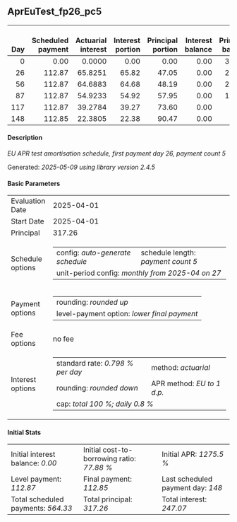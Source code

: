 <h2>AprEuTest_fp26_pc5</h2>
<table>
    <thead style="vertical-align: bottom;">
        <th style="text-align: right;">Day</th>
        <th style="text-align: right;">Scheduled payment</th>
        <th style="text-align: right;">Actuarial interest</th>
        <th style="text-align: right;">Interest portion</th>
        <th style="text-align: right;">Principal portion</th>
        <th style="text-align: right;">Interest balance</th>
        <th style="text-align: right;">Principal balance</th>
        <th style="text-align: right;">Total actuarial interest</th>
        <th style="text-align: right;">Total interest</th>
        <th style="text-align: right;">Total principal</th>
    </thead>
    <tr style="text-align: right;">
        <td class="ci00">0</td>
        <td class="ci01" style="white-space: nowrap;">0.00</td>
        <td class="ci02">0.0000</td>
        <td class="ci03">0.00</td>
        <td class="ci04">0.00</td>
        <td class="ci05">0.00</td>
        <td class="ci06">317.26</td>
        <td class="ci07">0.0000</td>
        <td class="ci08">0.00</td>
        <td class="ci09">0.00</td>
    </tr>
    <tr style="text-align: right;">
        <td class="ci00">26</td>
        <td class="ci01" style="white-space: nowrap;">112.87</td>
        <td class="ci02">65.8251</td>
        <td class="ci03">65.82</td>
        <td class="ci04">47.05</td>
        <td class="ci05">0.00</td>
        <td class="ci06">270.21</td>
        <td class="ci07">65.8251</td>
        <td class="ci08">65.82</td>
        <td class="ci09">47.05</td>
    </tr>
    <tr style="text-align: right;">
        <td class="ci00">56</td>
        <td class="ci01" style="white-space: nowrap;">112.87</td>
        <td class="ci02">64.6883</td>
        <td class="ci03">64.68</td>
        <td class="ci04">48.19</td>
        <td class="ci05">0.00</td>
        <td class="ci06">222.02</td>
        <td class="ci07">130.5134</td>
        <td class="ci08">130.50</td>
        <td class="ci09">95.24</td>
    </tr>
    <tr style="text-align: right;">
        <td class="ci00">87</td>
        <td class="ci01" style="white-space: nowrap;">112.87</td>
        <td class="ci02">54.9233</td>
        <td class="ci03">54.92</td>
        <td class="ci04">57.95</td>
        <td class="ci05">0.00</td>
        <td class="ci06">164.07</td>
        <td class="ci07">185.4367</td>
        <td class="ci08">185.42</td>
        <td class="ci09">153.19</td>
    </tr>
    <tr style="text-align: right;">
        <td class="ci00">117</td>
        <td class="ci01" style="white-space: nowrap;">112.87</td>
        <td class="ci02">39.2784</td>
        <td class="ci03">39.27</td>
        <td class="ci04">73.60</td>
        <td class="ci05">0.00</td>
        <td class="ci06">90.47</td>
        <td class="ci07">224.7150</td>
        <td class="ci08">224.69</td>
        <td class="ci09">226.79</td>
    </tr>
    <tr style="text-align: right;">
        <td class="ci00">148</td>
        <td class="ci01" style="white-space: nowrap;">112.85</td>
        <td class="ci02">22.3805</td>
        <td class="ci03">22.38</td>
        <td class="ci04">90.47</td>
        <td class="ci05">0.00</td>
        <td class="ci06">0.00</td>
        <td class="ci07">247.0955</td>
        <td class="ci08">247.07</td>
        <td class="ci09">317.26</td>
    </tr>
</table>
<h4>Description</h4>
<p><i>EU APR test amortisation schedule, first payment day 26, payment count 5</i></p>
<p>Generated: <i>2025-05-09 using library version 2.4.5</i></p>
<h4>Basic Parameters</h4>
<table>
    <tr>
        <td>Evaluation Date</td>
        <td>2025-04-01</td>
    </tr>
    <tr>
        <td>Start Date</td>
        <td>2025-04-01</td>
    </tr>
    <tr>
        <td>Principal</td>
        <td>317.26</td>
    </tr>
    <tr>
        <td>Schedule options</td>
        <td>
            <table>
                <tr>
                    <td>config: <i>auto-generate schedule</i></td>
                    <td>schedule length: <i><i>payment count</i> 5</i></td>
                </tr>
                <tr>
                    <td colspan="2" style="white-space: nowrap;">unit-period config: <i>monthly from 2025-04 on 27</i></td>
                </tr>
            </table>
        </td>
    </tr>
    <tr>
        <td>Payment options</td>
        <td>
            <table>
                <tr>
                    <td>rounding: <i>rounded up</i></td>
                </tr>
                <tr>
                    <td>level-payment option: <i>lower&nbsp;final&nbsp;payment</i></td>
                </tr>
            </table>
        </td>
    </tr>
    <tr>
        <td>Fee options</td>
        <td>no fee
        </td>
    </tr>
    <tr>
        <td>Interest options</td>
        <td>
            <table>
                <tr>
                    <td>standard rate: <i>0.798 % per day</i></td>
                    <td>method: <i>actuarial</i></td>
                </tr>
                <tr>
                    <td>rounding: <i>rounded down</i></td>
                    <td>APR method: <i>EU to 1 d.p.</i></td>
                </tr>
                <tr>
                    <td colspan="2">cap: <i>total 100 %; daily 0.8 %</td>
                </tr>
            </table>
        </td>
    </tr>
</table>
<h4>Initial Stats</h4>
<table>
    <tr>
        <td>Initial interest balance: <i>0.00</i></td>
        <td>Initial cost-to-borrowing ratio: <i>77.88 %</i></td>
        <td>Initial APR: <i>1275.5 %</i></td>
    </tr>
    <tr>
        <td>Level payment: <i>112.87</i></td>
        <td>Final payment: <i>112.85</i></td>
        <td>Last scheduled payment day: <i>148</i></td>
    </tr>
    <tr>
        <td>Total scheduled payments: <i>564.33</i></td>
        <td>Total principal: <i>317.26</i></td>
        <td>Total interest: <i>247.07</i></td>
    </tr>
</table>